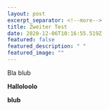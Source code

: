 ```yaml
---
layout: post
excerpt_separator: <!--more-->
title: Zweiter Test
date: 2020-12-06T10:16:55.519Z
featured: false
featured_description: " "
featured_image: ""
---
```

Bla blub



**Halloloolo**

**blub**